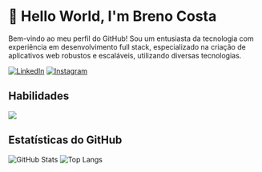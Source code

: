 # 👋 Hello World, I'm Breno Costa

Bem-vindo ao meu perfil do GitHub! Sou um entusiasta da tecnologia com experiência em desenvolvimento full stack, especializado na criação de aplicativos web robustos e escaláveis, utilizando diversas tecnologias.

[![LinkedIn](https://img.shields.io/badge/LinkedIn-0077B5?style=for-the-badge&logo=linkedin&logoColor=white)](https://www.linkedin.com/in/brenosolutions/)
[![Instagram](https://img.shields.io/badge/-Instagram-%23E4405F?style=for-the-badge&logo=instagram&logoColor=white)](https://www.instagram.com/brenosolutions/)

## Habilidades

<p><img  src="https://skillicons.dev/icons?i=php,mysql,laravel,nodejs,javascript,html,css,bootstrap,tailwind,jquery,next,react,git.lua"/></p>


## Estatísticas do GitHub

![GitHub Stats](https://github-readme-stats.vercel.app/api?username=brenosolutions&theme=transparent&bg_color=000&border_color=000&show_icons=true&icon_color=30A3DC&title_color=03A9F4&text_color=FFF)
![Top Langs](https://github-readme-stats-git-masterrstaa-rickstaa.vercel.app/api/top-langs/?username=brenosolutions&bg_color=000&border_color=000&title_color=03A9F4&text_color=FFF)

